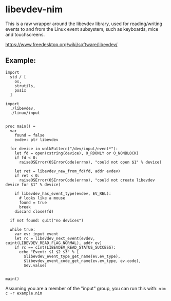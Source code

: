 # libevdev-nim

This is a raw wrapper around the libevdev library, used for reading/writing events
to and from the Linux event subsystem, such as keyboards, mice and touchscreens.

https://www.freedesktop.org/wiki/software/libevdev/

## Example:
```nimrod
import
  std / [
    os, 
    strutils, 
    posix
  ]

import
  ./libevdev,
  ./linux/input


proc main() =
  var
    found = false
    evdev: ptr libevdev

  for device in walkPattern("/dev/input/event*"):
    let fd = open(cstring(device), O_RDONLY or O_NONBLOCK)
    if fd < 0:
      raiseOSError(OSErrorCode(errno), "could not open $1" % device)

    let ret = libevdev_new_from_fd(fd, addr evdev)
    if ret < 0:
      raiseOSError(OSErrorCode(errno), "could not create libevdev device for $1" % device)

    if libevdev_has_event_type(evdev, EV_REL):
      # looks like a mouse
      found = true
      break
    discard close(fd)

  if not found: quit("no devices")

  while true:
    var ev: input_event
    let rc = libevdev_next_event(evdev, cuint(LIBEVDEV_READ_FLAG_NORMAL), addr ev)
    if rc == cint(LIBEVDEV_READ_STATUS_SUCCESS):
      echo "Event: $1 $2 $3" % [
        $libevdev_event_type_get_name(ev.ev_type),
        $libevdev_event_code_get_name(ev.ev_type, ev.code),
        $ev.value]


main()
```

Assuming you are a member of the "input" group, you can run this with: `nim c -r example.nim`

